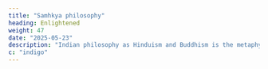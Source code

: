 ```yaml
---
title: "Samhkya philosophy"
heading: Enlightened
weight: 47
date: "2025-05-23"
description: "Indian philosophy as Hinduism and Buddhism is the metaphysical foundation of Superphysics"
c: "indigo"
---
```

